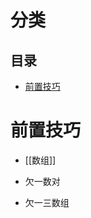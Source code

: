 # 分类
<!-- START doctoc generated TOC please keep comment here to allow auto update -->
<!-- DON'T EDIT THIS SECTION, INSTEAD RE-RUN doctoc TO UPDATE -->
## 目录

- [前置技巧](#%E5%89%8D%E7%BD%AE%E6%8A%80%E5%B7%A7)

<!-- END doctoc generated TOC please keep comment here to allow auto update -->

# 前置技巧

- [[数组]]


- 欠一数对
- 欠一三数组
